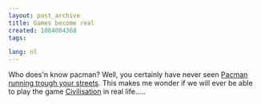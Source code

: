 ```yaml
---
layout: post_archive
title: Games become real
created: 1084004368
tags:

lang: nl
---
```

Who does'n know pacman? Well, you certainly have never seen [Pacman running trough your streets](http://www.pacmanhattan.com/photos.php). This makes me wonder if we will ever be able to play the game [Civilisation](http://www.freeciv.org) in real life.....
